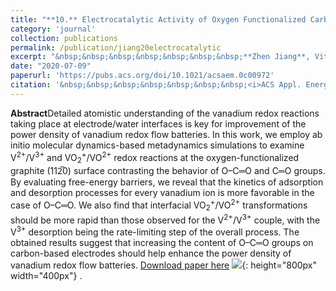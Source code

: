 ```yaml
---
title: "**10.** Electrocatalytic Activity of Oxygen Functionalized Carbon Electrodes for All-Vanadium Redox Flow Batteries from Free Energy Calculations"
category: 'journal'
collection: publications
permalink: /publication/jiang20electrocatalytic
excerpt: "&nbsp;&nbsp;&nbsp;&nbsp;&nbsp;&nbsp;&nbsp;**Zhen Jiang**, Vitaly Alexandrov"
date: "2020-07-09"
paperurl: 'https://pubs.acs.org/doi/10.1021/acsaem.0c00972'
citation: '&nbsp;&nbsp;&nbsp;&nbsp;&nbsp;&nbsp;&nbsp;<i>ACS Appl. Energy Mater.</i> 3(8), 7543-7549 (2020)'
---
```

**Abstract**Detailed atomistic understanding of the vanadium redox reactions taking place at electrode/water interfaces is key for improvement of the power density of vanadium redox flow batteries. In this work, we employ ab initio molecular dynamics-based metadynamics simulations to examine V<sup>2+</sup>/V<sup>3+</sup> and VO<sub>2</sub><sup>+</sup>/VO<sup>2+</sup> redox reactions at the oxygen-functionalized graphite (112̅0) surface contrasting the behavior of O–C═O and C═O groups. By evaluating free-energy barriers, we reveal that the kinetics of adsorption and desorption processes for every vanadium ion is more favorable in the case of O–C═O. We also find that interfacial VO<sub>2</sub><sup>+</sup>/VO<sup>2+</sup> transformations should be more rapid than those observed for the V<sup>2+</sup>/V<sup>3+</sup> couple, with the V<sup>3+</sup> desorption being the rate-limiting step of the overall process. The obtained results suggest that increasing the content of O–C═O groups on carbon-based electrodes should help enhance the power density of vanadium redox flow batteries.
[Download paper here](https://github.com/ZhenJiang16/personal/tree/master/files/jiang20electrocatalytic.pdf)
![]({{site.baseurl}}/images/jiang20electrocatalytic.gif){: height="800px" width="400px"} .
